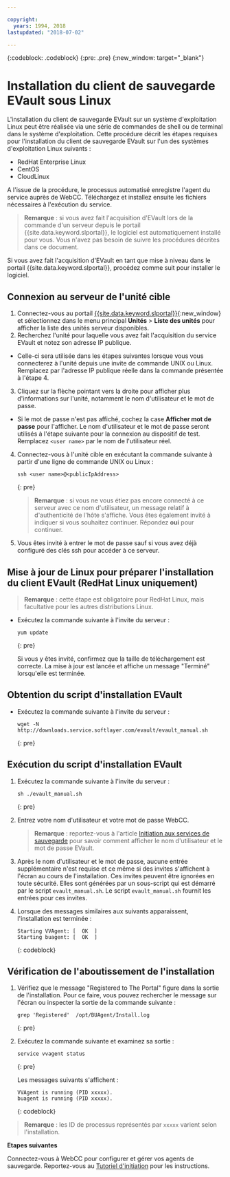 ```yaml
---

copyright:
  years: 1994, 2018
lastupdated: "2018-07-02"

---
```

{:codeblock: .codeblock}
{:pre: .pre}
{:new_window: target="_blank"}

# Installation du client de sauvegarde EVault sous Linux 

L'installation du client de sauvegarde EVault sur un système d'exploitation Linux peut être réalisée via une série de commandes de shell ou de terminal dans le système d'exploitation. Cette procédure décrit les étapes requises pour l'installation du client de sauvegarde EVault sur l'un des systèmes d'exploitation Linux suivants :

- RedHat Enterprise Linux
- CentOS
- CloudLinux

A l'issue de la procédure, le processus automatisé enregistre l'agent du service auprès de WebCC. Téléchargez et installez ensuite les fichiers nécessaires à l'exécution du service.

>**Remarque** : si vous avez fait l'acquisition d'EVault lors de la commande d'un serveur depuis le portail {{site.data.keyword.slportal}}, le logiciel est automatiquement installé pour vous. Vous n'avez pas besoin de suivre les procédures décrites dans ce document.

Si vous avez fait l'acquisition d'EVault en tant que mise à niveau dans le portail {{site.data.keyword.slportal}}, procédez comme suit pour installer le logiciel.

## Connexion au serveur de l'unité cible

1. Connectez-vous au portail [{{site.data.keyword.slportal}}](https://control.softlayer.com/){:new_window} et sélectionnez dans le menu principal **Unités** > **Liste des unités** pour afficher la liste des unités serveur disponibles.
2. Recherchez l'unité pour laquelle vous avez fait l'acquisition du service EVault et notez son adresse IP publique. 
  - Celle-ci sera utilisée dans les étapes suivantes lorsque vous vous connecterez à l'unité depuis une invite de commande UNIX ou Linux. Remplacez <publicIpAddress> par l'adresse IP publique réelle dans la commande présentée à l'étape 4. 
3. Cliquez sur la flèche pointant vers la droite pour afficher plus d'informations sur l'unité, notamment le nom d'utilisateur et le mot de passe. 
  - Si le mot de passe n'est pas affiché, cochez la case **Afficher mot de passe** pour l'afficher. Le nom d'utilisateur et le mot de passe seront utilisés à l'étape suivante pour la connexion au dispositif de test.  Remplacez `<user name>` par le nom de l'utilisateur réel.
4. Connectez-vous à l'unité cible en exécutant la commande suivante à partir d'une ligne de commande UNIX ou Linux :
   ```
   ssh <user name>@<publicIpAddress>
   ```
   {: pre}
   
   >**Remarque** : si vous ne vous étiez pas encore connecté à ce serveur avec ce nom d'utilisateur, un message relatif à d'authenticité de l'hôte s'affiche. Vous êtes également invité à indiquer si vous souhaitez continuer. Répondez **oui** pour continuer.
5. Vous êtes invité à entrer le mot de passe sauf si vous avez déjà configuré des clés ssh pour accéder à ce serveur.

## Mise à jour de Linux pour préparer l'installation du client EVault (RedHat Linux uniquement)
>**Remarque** : cette étape est obligatoire pour RedHat Linux, mais facultative pour les autres distributions Linux.

- Exécutez la commande suivante à l'invite du serveur :
  ```
  yum update
  ```
  {: pre}
   
  Si vous y êtes invité, confirmez que la taille de téléchargement est correcte. La mise à jour est lancée et affiche un message "Terminé" lorsqu'elle est terminée.

## Obtention du script d'installation EVault

- Exécutez la commande suivante à l'invite du serveur :
  ```
  wget -N http://downloads.service.softlayer.com/evault/evault_manual.sh
  ```
  {: pre}
   
## Exécution du script d'installation EVault

1. Exécutez la commande suivante à l'invite du serveur :
   ```
   sh ./evault_manual.sh
   ```
   {: pre}

2. Entrez votre nom d'utilisateur et votre mot de passe WebCC.     
   >**Remarque** : reportez-vous à l'article [Initiation aux services de sauvegarde](/docs/infrastructure/Backup/index.html) pour savoir comment afficher le nom d'utilisateur et le mot de passe EVault.
3. Après le nom d'utilisateur et le mot de passe, aucune entrée supplémentaire n'est requise et ce même si des invites s'affichent à l'écran au cours de l'installation. Ces invites peuvent être ignorées en toute sécurité. Elles sont générées par un sous-script qui est démarré par le script `evault_manual.sh`. Le script `evault_manual.sh` fournit les entrées pour ces invites.
4. Lorsque des messages similaires aux suivants apparaissent, l'installation est terminée :
   ```
   Starting VVAgent: [  OK  ]
   Starting buagent: [  OK  ]
   ```
   {: codeblock}
   
## Vérification de l'aboutissement de l'installation

1. Vérifiez que le message "Registered to The Portal" figure dans la sortie de l'installation. Pour ce faire, vous pouvez rechercher le message sur l'écran ou inspecter la sortie de la commande suivante :
   ```
   grep 'Registered'  /opt/BUAgent/Install.log
   ```
   {: pre}

2. Exécutez la commande suivante et examinez sa sortie :
   ```
   service vvagent status
   ```
   {: pre}
   
   Les messages suivants s'affichent :
   ```
   VVAgent is running (PID xxxxx).
   buagent is running (PID xxxxx).
   ```
   {: codeblock}
   
  >**Remarque** : les ID de processus représentés par `xxxxx` varient selon l'installation. 
  
**Etapes suivantes**

Connectez-vous à WebCC pour configurer et gérer vos agents de sauvegarde. Reportez-vous au [Tutoriel d'initiation](index.html#configuring-evault-agent-in-webcc) pour les instructions.
